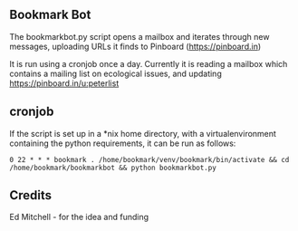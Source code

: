 Bookmark Bot
------------

The bookmarkbot.py script opens a mailbox and iterates through new messages, uploading URLs it finds to Pinboard (https://pinboard.in)

It is run using a cronjob once a day. Currently it is reading a mailbox which contains a mailing list on ecological issues, and updating https://pinboard.in/u:peterlist

cronjob
-------

If the script is set up in a *nix home directory, with a virtualenvironment containing the python requirements, it can be run as follows:

```
0 22 * * * bookmark . /home/bookmark/venv/bookmark/bin/activate && cd /home/bookmark/bookmarkbot && python bookmarkbot.py
```

Credits
------
Ed Mitchell - for the idea and funding
